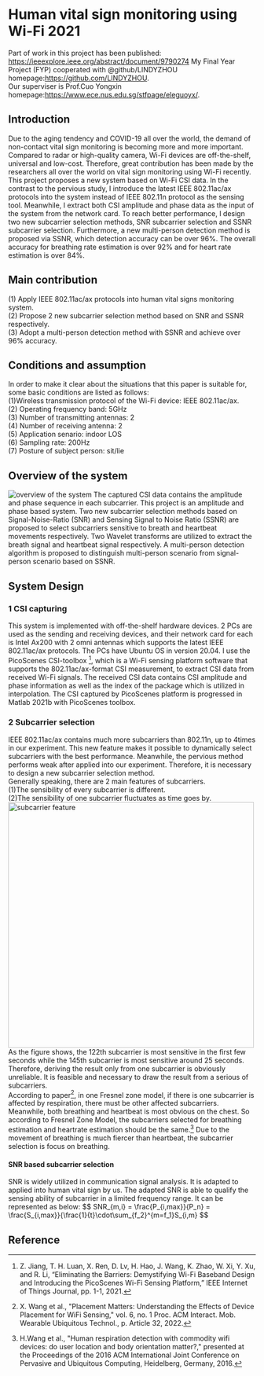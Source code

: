 # Human vital sign monitoring using Wi-Fi 2021
Part of work in this project has been published: https://ieeexplore.ieee.org/abstract/document/9790274
My Final Year Project (FYP) cooperated with @github/LINDYZHOU homepage:https://github.com/LINDYZHOU.  
Our superviser is Prof.Cuo Yongxin homepage:https://www.ece.nus.edu.sg/stfpage/eleguoyx/.

## Introduction
Due to the aging tendency and COVID-19 all over the world, the demand of non-contact vital sign monitoring is becoming more and more important. Compared to radar or high-quality camera, Wi-Fi devices are off-the-shelf, universal and low-cost. Therefore, great contribution has been made by the researchers all over the world on vital sign monitoring using Wi-Fi recently.<br>
This project proposes a new system based on Wi-Fi CSI data. In the contrast to the pervious study, I introduce the latest IEEE 802.11ac/ax protocols into the system instead of IEEE 802.11n protocol as the sensing tool. Meanwhile, I extract both CSI amplitude and phase data as the input of the system from the network card. To reach better performance, I design two new subcarrier selection methods, SNR subcarrier selection and SSNR subcarrier selection. Furthermore, a new multi-person detection method is proposed via SSNR, which detection accuracy can be over 96%. The overall accuracy for breathing rate estimation is over 92% and for heart rate estimation is over 84%.

## Main contribution
(1) Apply IEEE 802.11ac/ax protocols into human vital signs monitoring system.<br>
(2) Propose 2 new subcarrier selection method based on SNR and SSNR respectively.<br>
(3) Adopt a multi-person detection method with SSNR and achieve over 96% accuracy.

## Conditions and assumption
In order to make it clear about the situations that this paper is suitable for, some basic conditions are listed as follows:<br>
(1)Wireless transmission protocol of the Wi-Fi device: IEEE 802.11ac/ax.<br>
(2) Operating frequency band: 5GHz<br>
(3) Number of transmitting antennas: 2<br>
(4) Number of receiving antenna: 2<br>
(5) Application senario: indoor LOS<br>
(6) Sampling rate: 200Hz<br>
(7) Posture of subject person: sit/lie

## Overview of the system
![overview of the system](https://github.com/wanrylin/Human-vital-sign-monitoring-using-Wi-Fi/blob/main/figures/system.png)
The captured CSI data contains the amplitude and phase sequence in each subcarrier. This project is an amplitude and phase based system. Two new subcarrier selection methods based on Signal-Noise-Ratio (SNR) and Sensing Signal to Noise Ratio (SSNR) are proposed to select subcarriers sensitive to breath and heartbeat movements respectively. Two Wavelet transforms are utilized to extract the breath signal and heartbeat signal respectively. A multi-person detection algorithm is proposed to distinguish multi-person scenario from signal-person scenario based on SSNR.

## System Design
### 1 CSI capturing
This system is implemented with off-the-shelf hardware devices. 2 PCs are used as the sending and receiving devices, and their network card for each is Intel Ax200 with 2 omni antennas which supports the latest IEEE 802.11ac/ax protocols. The PCs have Ubuntu OS in version 20.04. I use the PicoScenes CSI-toolbox [^1], which is a Wi-Fi sensing platform software that supports the 802.11ac/ax-format CSI measurement, to extract CSI data from received Wi-Fi signals. The received CSI data contains CSI amplitude and phase information as well as the index of the package which is utilized in interpolation. The CSI captured by PicoScenes platform is progressed in Matlab 2021b with PicoScenes toolbox.

### 2 Subcarrier selection
IEEE 802.11ac/ax contains much more subcarriers than 802.11n, up to 4times in our experiment. This new feature makes it possible to dynamically select subcarriers with the best performance. Meanwhile, the pervious method performs weak after applied into our experiment. Therefore, it is necessary to design a new subcarrier selection method.<br>
Generally speaking, there are 2 main features of subcarriers.  <br>
(1)The sensibility of every subcarrier is different.  <br>
(2)The sensibility of one subcarrier fluctuates as time goes by.<br>
<img src="https://github.com/wanrylin/Human-vital-sign-monitoring-using-Wi-Fi/blob/main/figures/subcarrier%20feature.png" alt="subcarrier feature" width="500"><br>
As the figure shows, the 122th subcarrier is most sensitive in the first few seconds while the 145th subcarrier is most sensitive around 25 seconds. Therefore, deriving the result only from one subcarrier is obviously unreliable. It is feasible and necessary to draw the result from a serious of subcarriers. <br>
According to paper[^2], in one Fresnel zone model, if there is one subcarrier is affected by respiration, there must be other affected subcarriers. Meanwhile, both breathing and heartbeat is most obvious on the chest. So according to Fresnel Zone Model, the subcarriers selected for breathing estimation and heartrate estimation should be the same.[^3] Due to the movement of breathing is much fiercer than heartbeat, the subcarrier selection is focus on breathing.

#### SNR based subcarrier selection
SNR is widely utilized in communication signal analysis. It is adapted to applied into human vital sign by us. The adapted SNR is able to qualify the sensing ability of subcarrier in a limited frequency range. It can be represented as below:
$$ SNR_{m,i} = \frac{P_{i,max}}{P_n} = \frac{S_{i,max}}{\frac{1}{t}\cdot\sum_{f_2}^{m=f_1}S_{i,m} $$




## Reference
[^1]:Z. Jiang, T. H. Luan, X. Ren, D. Lv, H. Hao, J. Wang, K. Zhao, W. Xi, Y. Xu, and R. Li, “Eliminating the Barriers: Demystifying Wi-Fi Baseband Design and Introducing the PicoScenes Wi-Fi Sensing Platform,” IEEE Internet of Things Journal, pp. 1-1, 2021.
[^2]:X. Wang et al., "Placement Matters: Understanding the Effects of Device Placement for WiFi Sensing," vol. 6, no. 1 Proc. ACM Interact. Mob. Wearable Ubiquitous Technol., p. Article 32, 2022.
[^3]:H.Wang et al., "Human respiration detection with commodity wifi devices: do user location and body orientation matter?," presented at the Proceedings of the 2016 ACM International Joint Conference on Pervasive and Ubiquitous Computing, Heidelberg, Germany, 2016.
